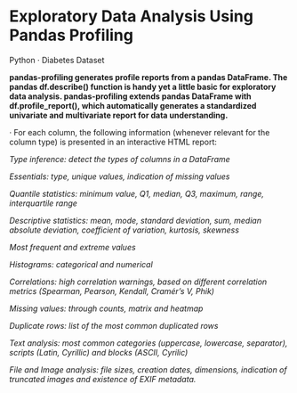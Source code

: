 # Exploratory Data Analysis Using Pandas Profiling

Python · Diabetes Dataset

**pandas-profiling generates profile reports from a pandas DataFrame. The pandas df.describe() function is handy yet a little basic for exploratory data analysis. pandas-profiling extends pandas DataFrame with df.profile_report(), which automatically generates a standardized univariate and multivariate report for data understanding.**

· For each column, the following information (whenever relevant for the column type) is presented in an interactive HTML report:

*Type inference: detect the types of columns in a DataFrame*

*Essentials: type, unique values, indication of missing values*

*Quantile statistics: minimum value, Q1, median, Q3, maximum, range, interquartile range*

*Descriptive statistics: mean, mode, standard deviation, sum, median absolute deviation, coefficient of variation, kurtosis, skewness*

*Most frequent and extreme values*

*Histograms: categorical and numerical*

*Correlations: high correlation warnings, based on different correlation metrics (Spearman, Pearson, Kendall, Cramér’s V, Phik)*

*Missing values: through counts, matrix and heatmap*

*Duplicate rows: list of the most common duplicated rows*

*Text analysis: most common categories (uppercase, lowercase, separator), scripts (Latin, Cyrillic) and blocks (ASCII, Cyrilic)*

*File and Image analysis: file sizes, creation dates, dimensions, indication of truncated images and existence of EXIF metadata.*
